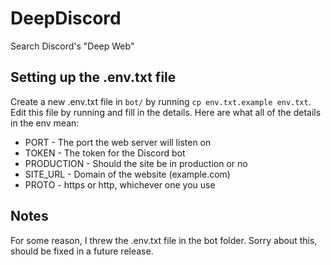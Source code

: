 # DeepDiscord

Search Discord's "Deep Web"

## Setting up the .env.txt file

Create a new .env.txt file in `bot/` by running `cp env.txt.example env.txt`. Edit this file by running and fill in the details. Here are what all of the details in the env mean:

* PORT - The port the web server will listen on
* TOKEN - The token for the Discord bot
* PRODUCTION - Should the site be in production or no
* SITE_URL - Domain of the website (example.com)
* PROTO - https or http, whichever one you use

## Notes

For some reason, I threw the .env.txt file in the bot folder. Sorry about this, should be fixed in a future release.
